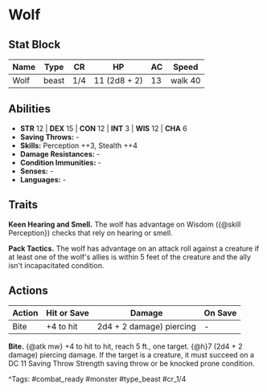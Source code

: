 # Wolf

## Stat Block

| Name | Type | CR | HP | AC | Speed |
|------|------|----|----|----|-------|
| Wolf | beast | 1/4 | 11 (2d8 + 2) | 13 | walk 40 |

## Abilities

- **STR** 12 | **DEX** 15 | **CON** 12 | **INT** 3 | **WIS** 12 | **CHA** 6
- **Saving Throws:** -  
- **Skills:** Perception ++3, Stealth ++4  
- **Damage Resistances:** -  
- **Condition Immunities:** -  
- **Senses:** -  
- **Languages:** -

## Traits

**Keen Hearing and Smell.** The wolf has advantage on Wisdom ({@skill Perception}) checks that rely on hearing or smell.

**Pack Tactics.** The wolf has advantage on an attack roll against a creature if at least one of the wolf's allies is within 5 feet of the creature and the ally isn't incapacitated condition.


## Actions

| Action | Hit or Save | Damage | On Save |
|--------|--------------|--------|----------|
| Bite | +4 to hit | 2d4 + 2 damage) piercing | - |

**Bite.** {@atk mw} +4 to hit to hit, reach 5 ft., one target. {@h}7 (2d4 + 2 damage) piercing damage. If the target is a creature, it must succeed on a DC 11 Saving Throw Strength saving throw or be knocked prone condition.


^Tags: #combat_ready #monster #type_beast #cr_1/4